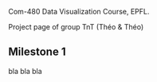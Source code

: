 Com-480 Data Visualization Course, EPFL. 

Project page of group TnT (Théo & Théo)

## Milestone 1

bla bla bla
